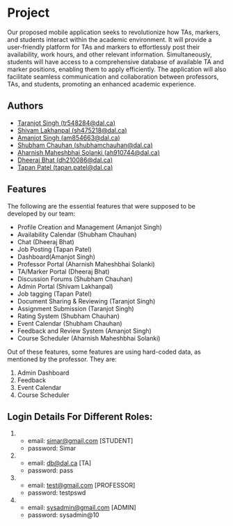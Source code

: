 # Project

Our proposed mobile application seeks to revolutionize how TAs, markers, and students interact within the academic environment. It will provide a user-friendly platform for TAs and markers to effortlessly post their availability, work hours, and other relevant information. Simultaneously, students will have access to a comprehensive database of available TA and marker positions, enabling them to apply efficiently. The application will also facilitate seamless communication and collaboration between professors, TAs, and students, promoting an enhanced academic experience.

## Authors

- [Taranjot Singh (tr548284@dal.ca)](https://git.cs.dal.ca/taranjots)
- [Shivam Lakhanpal (sh475218@dal.ca)](https://git.cs.dal.ca/slakhanpal)
- [Amanjot Singh (am854663@dal.ca)](https://git.cs.dal.ca/amanjots)
- [Shubham Chauhan (shubhamchauhan@dal.ca)](https://git.cs.dal.ca/shubhamc)
- [Aharnish Maheshbhai Solanki (ah910744@dal.ca)](https://git.cs.dal.ca/asolanki)
- [Dheeraj Bhat (dh210086@dal.ca)](https://git.cs.dal.ca/dbhat)
- [Tapan Patel (tapan.patel@dal.ca)](https://git.cs.dal.ca/tapan)

## Features

The following are the essential features that were supposed to be developed by our team:

- Profile Creation and Management (Amanjot Singh)
- Availability Calendar (Shubham Chauhan)
- Chat (Dheeraj Bhat)
- Job Posting (Tapan Patel)
- Dashboard(Amanjot Singh)
- Professor Portal (Aharnish Maheshbhai Solanki)
- TA/Marker Portal (Dheeraj Bhat)
- Discussion Forums (Shubham Chauhan)
- Admin Portal (Shivam Lakhanpal)
- Job tagging (Tapan Patel)
- Document Sharing & Reviewing (Taranjot Singh)
- Assignment Submission (Taranjot Singh)
- Rating System (Shubham Chauhan)
- Event Calendar (Shubham Chauhan)
- Feedback and Review System (Amanjot Singh)
- Course Scheduler (Aharnish Maheshbhai Solanki)

Out of these features, some features are using hard-coded data, as mentioned by the professor. They are:

1. Admin Dashboard
2. Feedback
3. Event Calendar
4. Course Scheduler

## Login Details For Different Roles:

1.  - email: simar@gmail.com [STUDENT]
    - password: Simar

2.  - email: db@dal.ca [TA]
    - password: pass

3.  - email: test@gmail.com [PROFESSOR]
    - password: testpswd

4.  - email: sysadmin@gmail.com [ADMIN]
    - password: sysadmin@10
